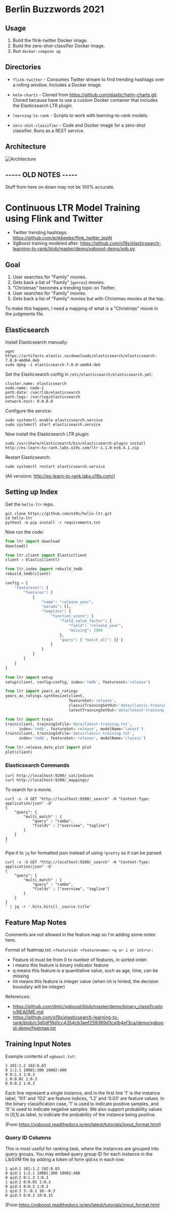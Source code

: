 # Berlin Buzzwords 2021

## Usage

1. Build the flink-twitter Docker image.
2. Build the zero-shot-classifier Docker image.
3. Run `docker-compose up`

## Directories

* `flink-twitter` - Consumes Twitter stream to find trending hashtags over a rolling window. Includes a Docker image.

* `helm-charts` - Cloned from https://github.com/elastic/helm-charts.git. Cloned because have to use a custom Docker container that includes the Elasticsearch LTR plugin.

* `learning-to-rank` - Scripts to work with learning-to-rank models.

* `zero-shot-classifier` - Code and Docker image for a zero-shot classifier. Runs as a REST service.

## Architecture

![Architecture](https://github.com/jzonthemtn/berlin-buzzwords-2021/blob/master/resources/arch.png?raw=true)




## ----- OLD NOTES -----

Stuff from here on down may not be 100% accurate.

# Continuous LTR Model Training using Flink and Twitter

* Twitter trending hashtags: https://github.com/erikbeebe/flink_twitter_topN
* XgBoost training modeled after: https://github.com/o19s/elasticsearch-learning-to-rank/blob/master/demo/xgboost-demo/xgb.py

## Goal

1. User searches for "Family" movies.
2. Gets back a list of "Family" (`genres`) movies.
3. "Christmas" becomes a trending topic on Twitter.
4. User searches for "Family" movies.
5. Gets back a list of "Family" movies but with Christmas movies at the top.

To make this happen, I need a mapping of what is a "Christmas" movie in the judgments file.

## Elasticsearch

Install Elasticsearch manually:

```
wget https://artifacts.elastic.co/downloads/elasticsearch/elasticsearch-7.8.0-amd64.deb
sudo dpkg -i elasticsearch-7.8.0-amd64.deb
```

Set the Elasticsearch config in `/etc/elasticsearch/elasticsearch.yml`:

```shell script
cluster.name: elasticsearch
node.name: node-1
path.data: /var/lib/elasticsearch
path.logs: /var/log/elasticsearch
network.host: 0.0.0.0
```

Configure the service:

```shell script
sudo systemctl enable elasticsearch.service
sudo systemctl start elasticsearch.service
```

Now install the Elasticsearch LTR plugin:

```
sudo /usr/share/elasticsearch/bin/elasticsearch-plugin install http://es-learn-to-rank.labs.o19s.com/ltr-1.1.0-es6.4.1.zip
```

Restart Elasticsearch:

```shell script
sudo systemctl restart elasticsearch.service
```

(All versions: http://es-learn-to-rank.labs.o19s.com/)

## Setting up Index

Get the `hello-ltr` repo.

```shell script
git clone https://github.com/o19s/hello-ltr.git
cd hello-ltr
python3 -m pip install -r requirements.txt
```

Now run the code:

```python
from ltr import download
download()

from ltr.client import ElasticClient
client = ElasticClient()

from ltr.index import rebuild_tmdb
rebuild_tmdb(client)

config = {
    "featureset": {
        "features": [
            {
                "name": "release_year",
                "params": [],
                "template": {
                    "function_score": {
                        "field_value_factor": {
                            "field": "release_year",
                            "missing": 2000
                        },
                        "query": { "match_all": {} }
                    }
                }
            }
        ]
    }
}

from ltr import setup
setup(client, config=config, index='tmdb', featureset='release')

from ltr import years_as_ratings
years_as_ratings.synthesize(client,
                            featureSet='release',
                            classicTrainingSetOut='data/classic-training.txt',
                            latestTrainingSetOut='data/latest-training.txt')

from ltr import train
train(client, trainingInFile='data/latest-training.txt',
      index='tmdb', featureSet='release', modelName='latest')
train(client, trainingInFile='data/classic-training.txt',
      index='tmdb', featureSet='release', modelName='classic')

from ltr.release_date_plot import plot
plot(client)
```

### Elasticsearch Commands

```shell script
curl http://localhost:9200/_cat/indices
curl http://localhost:9200/_mappings/
```

To search for a movie.

```shell script
curl -s -X GET "http://localhost:9200/_search" -H "Content-Type: application/json" -d'
{
    "query": {
        "multi_match" : {
            "query" : "rambo",
            "fields" : ["overview", "tagline"]
        }
    }
}
'
````

 Pipe it to `jq` for formatted json instead of using `?pretty` so it can be parsed:

```shell script
curl -s -X GET "http://localhost:9200/_search" -H "Content-Type: application/json" -d'
{
    "query": {
        "multi_match" : {
            "query" : "rambo",
            "fields" : ["overview", "tagline"]
        }
    }
}
' | jq -r '.hits.hits[]._source.title'
````

## Feature Map Notes

Comments are not allowed in the feature map so I'm adding some notes here.

Format of featmap.txt: `<featureid> <featurename> <q or i or int>\n` :
 - Feature id must be from 0 to number of features, in sorted order.
 - i means this feature is binary indicator feature
 - q means this feature is a quantitative value, such as age, time, can be missing
 - int means this feature is integer value (when int is hinted, the decision boundary will be integer)

References:
* https://github.com/dmlc/xgboost/blob/master/demo/binary_classification/README.md
* https://github.com/o19s/elasticsearch-learning-to-rank/blob/c3d0df16d1cc4354cb3eef259389d3ca1b4ef3ca/demo/xgboost-demo/featmap.txt

## Training Input Notes

Example contents of `xgboost.txt`:

```
1 101:1.2 102:0.03
0 1:2.1 10001:300 10002:400
0 0:1.3 1:0.3
1 0:0.01 1:0.3
0 0:0.2 1:0.3
```

Each line represent a single instance, and in the first line ‘1’ is the instance label, ‘101’ and ‘102’ are feature indices, ‘1.2’ and ‘0.03’ are feature values.
In the binary classification case, ‘1’ is used to indicate positive samples, and ‘0’ is used to indicate negative samples.
We also support probability values in [0,1] as label, to indicate the probability of the instance being positive.

(From https://xgboost.readthedocs.io/en/latest/tutorials/input_format.html)

### Query ID Columns

This is most useful for ranking task, where the instances are grouped into query groups. You may embed query group ID for each instance in the LibSVM file by adding a token of form qid:xx in each row:

```
1 qid:1 101:1.2 102:0.03
0 qid:1 1:2.1 10001:300 10002:400
0 qid:2 0:1.3 1:0.3
1 qid:2 0:0.01 1:0.3
0 qid:3 0:0.2 1:0.3
1 qid:3 3:-0.1 10:-0.3
0 qid:3 6:0.2 10:0.15
```

(From https://xgboost.readthedocs.io/en/latest/tutorials/input_format.html
